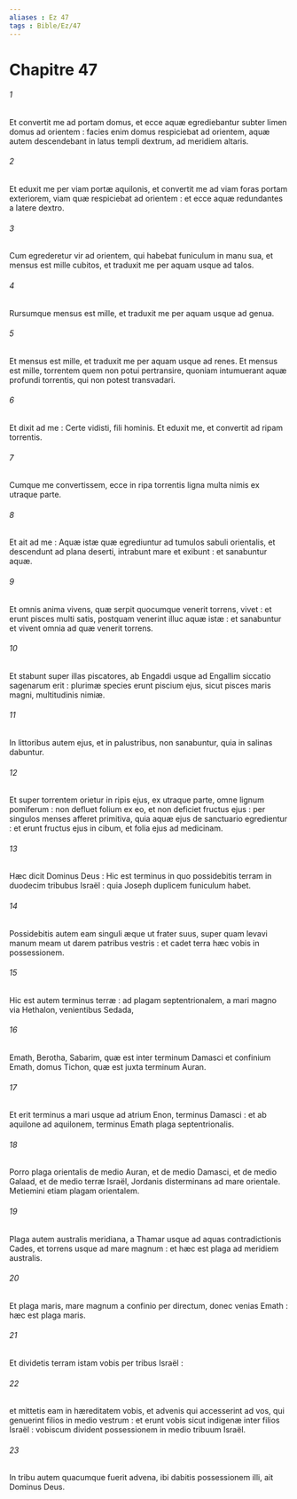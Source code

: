 ```yaml
---
aliases : Ez 47
tags : Bible/Ez/47
---
```


# Chapitre 47

###### 1
Et convertit me ad portam domus, et ecce aquæ egrediebantur subter limen domus ad orientem : facies enim domus respiciebat ad orientem, aquæ autem descendebant in latus templi dextrum, ad meridiem altaris.
###### 2
Et eduxit me per viam portæ aquilonis, et convertit me ad viam foras portam exteriorem, viam quæ respiciebat ad orientem : et ecce aquæ redundantes a latere dextro.
###### 3
Cum egrederetur vir ad orientem, qui habebat funiculum in manu sua, et mensus est mille cubitos, et traduxit me per aquam usque ad talos.
###### 4
Rursumque mensus est mille, et traduxit me per aquam usque ad genua.
###### 5
Et mensus est mille, et traduxit me per aquam usque ad renes. Et mensus est mille, torrentem quem non potui pertransire, quoniam intumuerant aquæ profundi torrentis, qui non potest transvadari.
###### 6
Et dixit ad me : Certe vidisti, fili hominis. Et eduxit me, et convertit ad ripam torrentis.
###### 7
Cumque me convertissem, ecce in ripa torrentis ligna multa nimis ex utraque parte.
###### 8
Et ait ad me : Aquæ istæ quæ egrediuntur ad tumulos sabuli orientalis, et descendunt ad plana deserti, intrabunt mare et exibunt : et sanabuntur aquæ.
###### 9
Et omnis anima vivens, quæ serpit quocumque venerit torrens, vivet : et erunt pisces multi satis, postquam venerint illuc aquæ istæ : et sanabuntur et vivent omnia ad quæ venerit torrens.
###### 10
Et stabunt super illas piscatores, ab Engaddi usque ad Engallim siccatio sagenarum erit : plurimæ species erunt piscium ejus, sicut pisces maris magni, multitudinis nimiæ.
###### 11
In littoribus autem ejus, et in palustribus, non sanabuntur, quia in salinas dabuntur.
###### 12
Et super torrentem orietur in ripis ejus, ex utraque parte, omne lignum pomiferum : non defluet folium ex eo, et non deficiet fructus ejus : per singulos menses afferet primitiva, quia aquæ ejus de sanctuario egredientur : et erunt fructus ejus in cibum, et folia ejus ad medicinam.
###### 13
Hæc dicit Dominus Deus : Hic est terminus in quo possidebitis terram in duodecim tribubus Israël : quia Joseph duplicem funiculum habet.
###### 14
Possidebitis autem eam singuli æque ut frater suus, super quam levavi manum meam ut darem patribus vestris : et cadet terra hæc vobis in possessionem.
###### 15
Hic est autem terminus terræ : ad plagam septentrionalem, a mari magno via Hethalon, venientibus Sedada,
###### 16
Emath, Berotha, Sabarim, quæ est inter terminum Damasci et confinium Emath, domus Tichon, quæ est juxta terminum Auran.
###### 17
Et erit terminus a mari usque ad atrium Enon, terminus Damasci : et ab aquilone ad aquilonem, terminus Emath plaga septentrionalis.
###### 18
Porro plaga orientalis de medio Auran, et de medio Damasci, et de medio Galaad, et de medio terræ Israël, Jordanis disterminans ad mare orientale. Metiemini etiam plagam orientalem.
###### 19
Plaga autem australis meridiana, a Thamar usque ad aquas contradictionis Cades, et torrens usque ad mare magnum : et hæc est plaga ad meridiem australis.
###### 20
Et plaga maris, mare magnum a confinio per directum, donec venias Emath : hæc est plaga maris.
###### 21
Et dividetis terram istam vobis per tribus Israël :
###### 22
et mittetis eam in hæreditatem vobis, et advenis qui accesserint ad vos, qui genuerint filios in medio vestrum : et erunt vobis sicut indigenæ inter filios Israël : vobiscum divident possessionem in medio tribuum Israël.
###### 23
In tribu autem quacumque fuerit advena, ibi dabitis possessionem illi, ait Dominus Deus.
